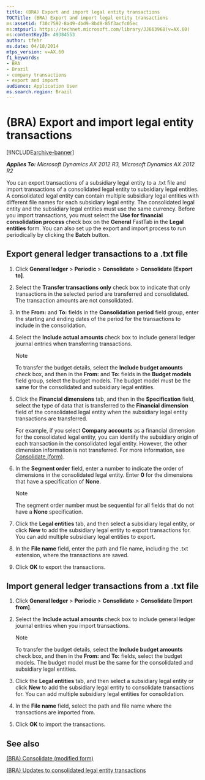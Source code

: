```yaml
---
title: (BRA) Export and import legal entity transactions
TOCTitle: (BRA) Export and import legal entity transactions
ms:assetid: f30c7592-8a49-4bd9-8bd8-85f3acfc05ec
ms:mtpsurl: https://technet.microsoft.com/library/JJ663968(v=AX.60)
ms:contentKeyID: 49384553
author: tfehr
ms.date: 04/18/2014
mtps_version: v=AX.60
f1_keywords:
- BRA
- Brazil
- company transactions
- export and import
audience: Application User
ms.search.region: Brazil
---
```


# (BRA) Export and import legal entity transactions 


[!INCLUDE[archive-banner](includes/archive-banner.md)]


_**Applies To:** Microsoft Dynamics AX 2012 R3, Microsoft Dynamics AX 2012 R2_

You can export transactions of a subsidiary legal entity to a .txt file and import transactions of a consolidated legal entity to subsidiary legal entities. A consolidated legal entity can contain multiple subsidiary legal entities with different file names for each subsidiary legal entity. The consolidated legal entity and the subsidiary legal entities must use the same currency. Before you import transactions, you must select the **Use for financial consolidation process** check box on the **General** FastTab in the **Legal entities** form. You can also set up the export and import process to run periodically by clicking the **Batch** button.

## Export general ledger transactions to a .txt file

1.  Click **General ledger** \> **Periodic** \> **Consolidate** \> **Consolidate \[Export to\]**.

2.  Select the **Transfer transactions only** check box to indicate that only transactions in the selected period are transferred and consolidated. The transaction amounts are not consolidated.

3.  In the **From:** and **To:** fields in the **Consolidation period** field group, enter the starting and ending dates of the period for the transactions to include in the consolidation.

4.  Select the **Include actual amounts** check box to include general ledger journal entries when transferring transactions.
    

    > [!NOTE]
    > <P>To transfer the budget details, select the <STRONG>Include budget amounts</STRONG> check box, and then in the <STRONG>From:</STRONG> and <STRONG>To:</STRONG> fields in the <STRONG>Budget models</STRONG> field group, select the budget models. The budget model must be the same for the consolidated and subsidiary legal entities.</P>



5.  Click the **Financial dimensions** tab, and then in the **Specification** field, select the type of data that is transferred to the **Financial dimension** field of the consolidated legal entity when the subsidiary legal entity transactions are transferred.
    
    For example, if you select **Company accounts** as a financial dimension for the consolidated legal entity, you can identify the subsidiary origin of each transaction in the consolidated legal entity. However, the other dimension information is not transferred. For more information, see [Consolidate (form)](https://technet.microsoft.com/library/aa618539\(v=ax.60\)).

6.  In the **Segment order** field, enter a number to indicate the order of dimensions in the consolidated legal entity. Enter **0** for the dimensions that have a specification of **None**.
    

    > [!NOTE]
    > <P>The segment order number must be sequential for all fields that do not have a <STRONG>None</STRONG> specification.</P>



7.  Click the **Legal entities** tab, and then select a subsidiary legal entity, or click **New** to add the subsidiary legal entity to export transactions for. You can add multiple subsidiary legal entities to export.

8.  In the **File name** field, enter the path and file name, including the .txt extension, where the transactions are saved.

9.  Click **OK** to export the transactions.

## Import general ledger transactions from a .txt file

1.  Click **General ledger** \> **Periodic** \> **Consolidate** \> **Consolidate \[Import from\]**.

2.  Select the **Include actual amounts** check box to include general ledger journal entries when you import transactions.
    

    > [!NOTE]
    > <P>To transfer the budget details, select the <STRONG>Include budget amounts</STRONG> check box, and then in the <STRONG>From:</STRONG> and <STRONG>To:</STRONG> fields, select the budget models. The budget model must be the same for the consolidated and subsidiary legal entities.</P>



3.  Click the **Legal entities** tab, and then select a subsidiary legal entity or click **New** to add the subsidiary legal entity to consolidate transactions for. You can add multiple subsidiary legal entities for consolidation.

4.  In the **File name** field, select the path and file name where the transactions are imported from.

5.  Click **OK** to import the transactions.

## See also

[(BRA) Consolidate (modified form)](https://technet.microsoft.com/library/jj710487\(v=ax.60\))

[(BRA) Updates to consolidated legal entity transactions](bra-updates-to-consolidated-legal-entity-transactions.md)

  


